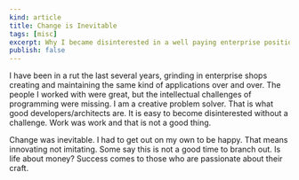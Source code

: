 ```yaml
---
kind: article
title: Change is Inevitable
tags: [misc]
excerpt: Why I became disinterested in a well paying enterprise position.
publish: false
---
```


I have been in a rut the last several years, grinding in enterprise shops creating and maintaining the same kind of applications over and over. The people I worked with were great, but the intellectual challenges of programming were missing. I am a creative problem solver. That is what good developers/architects are. It is easy to become disinterested without a challenge. Work was work and that is not a good thing. 

Change was inevitable. I had to get out on my own to be happy. That means innovating not imitating. Some say this is not a good time to branch out. Is life about money? Success comes to those who are passionate about their craft.

